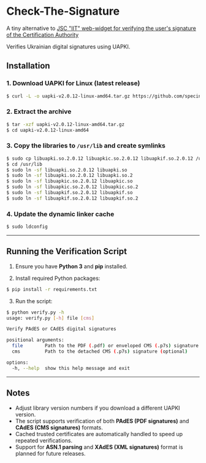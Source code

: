 # Check-The-Signature
A tiny alternative to [JSC "IIT" web-widget for verifying the user's signature of the Certification Authority](https://id.gov.ua/verify-widget/v20240221/?address=https://id.gov.ua)

Verifies Ukrainian digital signatures using UAPKI.


## Installation

### 1. Download UAPKI for Linux (latest release)

```sh
$ curl -L -o uapki-v2.0.12-linux-amd64.tar.gz https://github.com/specinfo-ua/UAPKI/releases/download/v2.0.12/uapki-v2.0.12-linux-amd64.tar.gz
```

### 2. Extract the archive

```sh
$ tar -xzf uapki-v2.0.12-linux-amd64.tar.gz
$ cd uapki-v2.0.12-linux-amd64
```

### 3. Copy the libraries to `/usr/lib` and create symlinks

```sh
$ sudo cp libuapki.so.2.0.12 libuapkic.so.2.0.12 libuapkif.so.2.0.12 /usr/lib/
$ cd /usr/lib
$ sudo ln -sf libuapki.so.2.0.12 libuapki.so
$ sudo ln -sf libuapki.so.2.0.12 libuapki.so.2
$ sudo ln -sf libuapkic.so.2.0.12 libuapkic.so
$ sudo ln -sf libuapkic.so.2.0.12 libuapkic.so.2
$ sudo ln -sf libuapkif.so.2.0.12 libuapkif.so
$ sudo ln -sf libuapkif.so.2.0.12 libuapkif.so.2
```

### 4. Update the dynamic linker cache

```sh
$ sudo ldconfig
```

---

## Running the Verification Script

1. Ensure you have **Python 3** and **pip** installed.

2. Install required Python packages:

```sh
$ pip install -r requirements.txt
```

3. Run the script:

```sh
$ python verify.py -h
usage: verify.py [-h] file [cms]

Verify PAdES or CAdES digital signatures

positional arguments:
  file        Path to the PDF (.pdf) or enveloped CMS (.p7s) signature
  cms         Path to the detached CMS (.p7s) signature (optional)

options:
  -h, --help  show this help message and exit
```

---

## Notes

* Adjust library version numbers if you download a different UAPKI version.
* The script supports verification of both **PAdES (PDF signatures)** and **CAdES (CMS signatures)** formats.
* Cached trusted certificates are automatically handled to speed up repeated verifications.
* Support for **ASN.1 parsing** and **XAdES (XML signatures)** format is planned for future releases.

